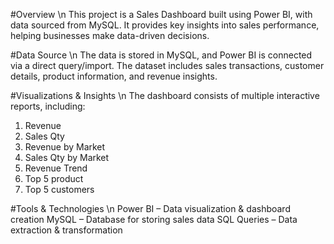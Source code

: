 #Overview \n
This project is a Sales Dashboard built using Power BI, with data sourced from MySQL. It provides key insights into sales performance, helping businesses make data-driven decisions.

#Data Source \n
The data is stored in MySQL, and Power BI is connected via a direct query/import.
The dataset includes sales transactions, customer details, product information, and revenue insights.

#Visualizations & Insights \n
The dashboard consists of multiple interactive reports, including:
1. Revenue
2. Sales Qty
3. Revenue by Market
4. Sales Qty by Market
5. Revenue Trend
6. Top 5 product
7. Top 5 customers

#Tools & Technologies \n
Power BI – Data visualization & dashboard creation
MySQL – Database for storing sales data
SQL Queries – Data extraction & transformation
